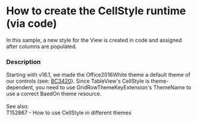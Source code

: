 # How to create the CellStyle runtime (via code)


<p>In this sample, a new style for the View is created in code and assigned after columns are populated. </p>


<h3>Description</h3>

<p>Starting with v16.1, we made the Office2016White theme a default theme of our controls (see:&nbsp;<a href="https://www.devexpress.com/Support/Center/VersionHistory/BreakingChanges?id=BC3420">BC3420</a>). Since TableView's CellStyle is theme-dependent, you need to use GridRowThemeKeyExtension's ThemeName to use a correct BaedOn theme resource.&nbsp;<br><br>See also:&nbsp;<br><a data-ticket="T152867">T152867 - How to use CellStyle in different themes</a></p>

<br/>


